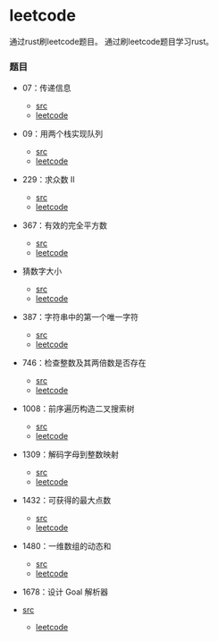 # leetcode
通过rust刷leetcode题目。
通过刷leetcode题目学习rust。

### 题目

- 07：传递信息
  - [src](https://github.com/rustors/leetcode/blob/main/src/bin/chuan-di-xin-xi.rs)
  - [leetcode](https://leetcode-cn.com/problems/chuan-di-xin-xi/)
- 09：用两个栈实现队列
  - [src](https://github.com/rustors/leetcode/blob/main/src/bin/yong-liang-ge-zhan-shi-xian-dui-lie-lcof.rs)
  - [leetcode](https://leetcode-cn.com/problems/yong-liang-ge-zhan-shi-xian-dui-lie-lcof/)
- 229：求众数 II
  - [src](https://github.com/rustors/leetcode/blob/main/src/bin/majority-element-ii.rs)
  - [leetcode](https://leetcode-cn.com/problems/majority-element-ii/)
- 367：有效的完全平方数
  - [src](https://github.com/rustors/leetcode/blob/main/src/bin/valid-perfect-square.rs)
  - [leetcode](https://leetcode-cn.com/problems/valid-perfect-square/)
- 猜数字大小
  - [src](https://github.com/rustors/leetcode/blob/main/src/bin/guess-number-higher-or-lower.rs)
  - [leetcode](https://leetcode-cn.com/problems/guess-number-higher-or-lower/)
- 387：字符串中的第一个唯一字符
  - [src](https://github.com/rustors/leetcode/blob/main/src/bin/first-unique-character-in-a-string.rs)
  - [leetcode](https://leetcode-cn.com/problems/first-unique-character-in-a-string/)
-  746：检查整数及其两倍数是否存在
	- [src](https://github.com/rustors/leetcode/blob/main/src/bin/check-if-n-and-its-double-exist.rs) 
	- [leetcode](https://leetcode-cn.com/problems/check-if-n-and-its-double-exist/)
- 1008：前序遍历构造二叉搜索树

	- [src](https://github.com/rustors/leetcode/blob/main/src/bin/construct-binary-search-tree-from-preorder-traversal.rs)
	- [leetcode](https://leetcode-cn.com/problems/construct-binary-search-tree-from-preorder-traversal/)
- 1309：解码字母到整数映射
  - [src](https://github.com/rustors/leetcode/blob/main/src/bin/decrypt-string-from-alphabet-to-integer-mapping.rs)
  - [leetcode](https://leetcode-cn.com/problems/decrypt-string-from-alphabet-to-integer-mapping/)
- 1432：可获得的最大点数
  - [src](https://github.com/rustors/leetcode/blob/main/src/bin/maximum-points-you-can-obtain-from-cards.rs)
  - [leetcode](https://leetcode-cn.com/problems/maximum-points-you-can-obtain-from-cards/)
- 1480：一维数组的动态和
	- [src](https://github.com/rustors/leetcode/blob/main/src/bin/maximum-points-you-can-obtain-from-cards.rs)
  - [leetcode](https://leetcode-cn.com/problems/running-sum-of-1d-array/)
-  1678：设计 Goal 解析器
- [src](https://github.com/rustors/leetcode/blob/main/src/bin/goal-parser-interpretation.rs)
  - [leetcode](https://leetcode-cn.com/problems/goal-parser-interpretation/)

